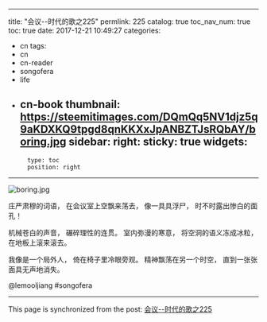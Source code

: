 
---
title: "会议--时代的歌之225"
permlink: 225
catalog: true
toc_nav_num: true
toc: true
date: 2017-12-21 10:49:27
categories:
- cn
tags:
- cn
- cn-reader
- songofera
- life
- cn-book
thumbnail: https://steemitimages.com/DQmQq5NV1djz5q9aKDXKQ9tpgd8qnKKXxJpANBZTJsRQbAY/boring.jpg
sidebar:
    right:
        sticky: true
widgets:
    -
        type: toc
        position: right
---


![boring.jpg](https://steemitimages.com/DQmQq5NV1djz5q9aKDXKQ9tpgd8qnKKXxJpANBZTJsRQbAY/boring.jpg)


庄严肃穆的词语，
在会议室上空飘来荡去，
像一具具浮尸，
时不时露出惨白的面孔！

机械苍白的声音，
碾碎理性的连贯。
室内弥漫的寒意，
将空洞的语义冻成冰粒，
在地板上滚来滚去。

我像是一个局外人，
倚在椅子里冷眼旁观。
精神飘荡在另一个时空，
直到一张张面具无声地消失。

@lemooljiang #songofera

- - -

This page is synchronized from the post: [会议--时代的歌之225](https://steemit.com/@lemooljiang/225)

